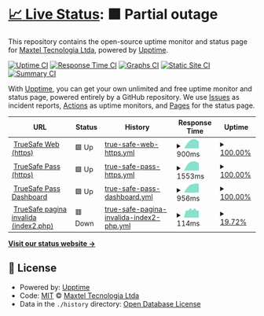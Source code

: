 # [📈 Live Status](https://status.truesafeweb.com.br): <!--live status--> **🟧 Partial outage**

This repository contains the open-source uptime monitor and status page for [Maxtel Tecnologia Ltda](https://www.maxtel.com.br), powered by [Upptime](https://github.com/upptime/upptime).

[![Uptime CI](https://github.com/Maxtel-Tecnologia/TrueSafe-Web-Status-Page/workflows/Uptime%20CI/badge.svg)](https://github.com/Maxtel-Tecnologia/TrueSafe-Web-Status-Page/actions?query=workflow%3A%22Uptime+CI%22)
[![Response Time CI](https://github.com/Maxtel-Tecnologia/TrueSafe-Web-Status-Page/workflows/Response%20Time%20CI/badge.svg)](https://github.com/Maxtel-Tecnologia/TrueSafe-Web-Status-Page/actions?query=workflow%3A%22Response+Time+CI%22)
[![Graphs CI](https://github.com/Maxtel-Tecnologia/TrueSafe-Web-Status-Page/workflows/Graphs%20CI/badge.svg)](https://github.com/Maxtel-Tecnologia/TrueSafe-Web-Status-Page/actions?query=workflow%3A%22Graphs+CI%22)
[![Static Site CI](https://github.com/Maxtel-Tecnologia/TrueSafe-Web-Status-Page/workflows/Static%20Site%20CI/badge.svg)](https://github.com/Maxtel-Tecnologia/TrueSafe-Web-Status-Page/actions?query=workflow%3A%22Static+Site+CI%22)
[![Summary CI](https://github.com/Maxtel-Tecnologia/TrueSafe-Web-Status-Page/workflows/Summary%20CI/badge.svg)](https://github.com/Maxtel-Tecnologia/TrueSafe-Web-Status-Page/actions?query=workflow%3A%22Summary+CI%22)

With [Upptime](https://upptime.js.org), you can get your own unlimited and free uptime monitor and status page, powered entirely by a GitHub repository. We use [Issues](https://github.com/Maxtel-Tecnologia/TrueSafe-Web-Status-Page/issues) as incident reports, [Actions](https://github.com/Maxtel-Tecnologia/TrueSafe-Web-Status-Page/actions) as uptime monitors, and [Pages](https://status.truesafeweb.com.br) for the status page.

<!--start: status pages-->
<!-- This summary is generated by Upptime (https://github.com/upptime/upptime) -->
<!-- Do not edit this manually, your changes will be overwritten -->
<!-- prettier-ignore -->
| URL | Status | History | Response Time | Uptime |
| --- | ------ | ------- | ------------- | ------ |
| <img alt="" src="https://www.truesafeweb.com.br/imagens/icons/principal/truesafe.ico" height="13"> [TrueSafe Web (https)](https://www.truesafeweb.com.br) | 🟩 Up | [true-safe-web-https.yml](https://github.com/Maxtel-Tecnologia/TrueSafe-Web-Status-Page/commits/HEAD/history/true-safe-web-https.yml) | <details><summary><img alt="Response time graph" src="./graphs/true-safe-web-https/response-time-week.png" height="20"> 900ms</summary><br><a href="https://Maxtel-Tecnologia.github.io/TrueSafe-Web-Status-Page/history/true-safe-web-https"><img alt="Response time 900" src="https://img.shields.io/endpoint?url=https%3A%2F%2Fraw.githubusercontent.com%2FMaxtel-Tecnologia%2FTrueSafe-Web-Status-Page%2FHEAD%2Fapi%2Ftrue-safe-web-https%2Fresponse-time.json"></a><br><a href="https://Maxtel-Tecnologia.github.io/TrueSafe-Web-Status-Page/history/true-safe-web-https"><img alt="24-hour response time 900" src="https://img.shields.io/endpoint?url=https%3A%2F%2Fraw.githubusercontent.com%2FMaxtel-Tecnologia%2FTrueSafe-Web-Status-Page%2FHEAD%2Fapi%2Ftrue-safe-web-https%2Fresponse-time-day.json"></a><br><a href="https://Maxtel-Tecnologia.github.io/TrueSafe-Web-Status-Page/history/true-safe-web-https"><img alt="7-day response time 900" src="https://img.shields.io/endpoint?url=https%3A%2F%2Fraw.githubusercontent.com%2FMaxtel-Tecnologia%2FTrueSafe-Web-Status-Page%2FHEAD%2Fapi%2Ftrue-safe-web-https%2Fresponse-time-week.json"></a><br><a href="https://Maxtel-Tecnologia.github.io/TrueSafe-Web-Status-Page/history/true-safe-web-https"><img alt="30-day response time 900" src="https://img.shields.io/endpoint?url=https%3A%2F%2Fraw.githubusercontent.com%2FMaxtel-Tecnologia%2FTrueSafe-Web-Status-Page%2FHEAD%2Fapi%2Ftrue-safe-web-https%2Fresponse-time-month.json"></a><br><a href="https://Maxtel-Tecnologia.github.io/TrueSafe-Web-Status-Page/history/true-safe-web-https"><img alt="1-year response time 900" src="https://img.shields.io/endpoint?url=https%3A%2F%2Fraw.githubusercontent.com%2FMaxtel-Tecnologia%2FTrueSafe-Web-Status-Page%2FHEAD%2Fapi%2Ftrue-safe-web-https%2Fresponse-time-year.json"></a></details> | <details><summary><a href="https://Maxtel-Tecnologia.github.io/TrueSafe-Web-Status-Page/history/true-safe-web-https">100.00%</a></summary><a href="https://Maxtel-Tecnologia.github.io/TrueSafe-Web-Status-Page/history/true-safe-web-https"><img alt="All-time uptime 100.00%" src="https://img.shields.io/endpoint?url=https%3A%2F%2Fraw.githubusercontent.com%2FMaxtel-Tecnologia%2FTrueSafe-Web-Status-Page%2FHEAD%2Fapi%2Ftrue-safe-web-https%2Fuptime.json"></a><br><a href="https://Maxtel-Tecnologia.github.io/TrueSafe-Web-Status-Page/history/true-safe-web-https"><img alt="24-hour uptime 100.00%" src="https://img.shields.io/endpoint?url=https%3A%2F%2Fraw.githubusercontent.com%2FMaxtel-Tecnologia%2FTrueSafe-Web-Status-Page%2FHEAD%2Fapi%2Ftrue-safe-web-https%2Fuptime-day.json"></a><br><a href="https://Maxtel-Tecnologia.github.io/TrueSafe-Web-Status-Page/history/true-safe-web-https"><img alt="7-day uptime 100.00%" src="https://img.shields.io/endpoint?url=https%3A%2F%2Fraw.githubusercontent.com%2FMaxtel-Tecnologia%2FTrueSafe-Web-Status-Page%2FHEAD%2Fapi%2Ftrue-safe-web-https%2Fuptime-week.json"></a><br><a href="https://Maxtel-Tecnologia.github.io/TrueSafe-Web-Status-Page/history/true-safe-web-https"><img alt="30-day uptime 100.00%" src="https://img.shields.io/endpoint?url=https%3A%2F%2Fraw.githubusercontent.com%2FMaxtel-Tecnologia%2FTrueSafe-Web-Status-Page%2FHEAD%2Fapi%2Ftrue-safe-web-https%2Fuptime-month.json"></a><br><a href="https://Maxtel-Tecnologia.github.io/TrueSafe-Web-Status-Page/history/true-safe-web-https"><img alt="1-year uptime 100.00%" src="https://img.shields.io/endpoint?url=https%3A%2F%2Fraw.githubusercontent.com%2FMaxtel-Tecnologia%2FTrueSafe-Web-Status-Page%2FHEAD%2Fapi%2Ftrue-safe-web-https%2Fuptime-year.json"></a></details>
| <img alt="" src="https://favicons.githubusercontent.com/www.truesafepass.com.br" height="13"> [TrueSafe Pass (https)](https://www.truesafepass.com.br) | 🟩 Up | [true-safe-pass-https.yml](https://github.com/Maxtel-Tecnologia/TrueSafe-Web-Status-Page/commits/HEAD/history/true-safe-pass-https.yml) | <details><summary><img alt="Response time graph" src="./graphs/true-safe-pass-https/response-time-week.png" height="20"> 1553ms</summary><br><a href="https://Maxtel-Tecnologia.github.io/TrueSafe-Web-Status-Page/history/true-safe-pass-https"><img alt="Response time 1553" src="https://img.shields.io/endpoint?url=https%3A%2F%2Fraw.githubusercontent.com%2FMaxtel-Tecnologia%2FTrueSafe-Web-Status-Page%2FHEAD%2Fapi%2Ftrue-safe-pass-https%2Fresponse-time.json"></a><br><a href="https://Maxtel-Tecnologia.github.io/TrueSafe-Web-Status-Page/history/true-safe-pass-https"><img alt="24-hour response time 1553" src="https://img.shields.io/endpoint?url=https%3A%2F%2Fraw.githubusercontent.com%2FMaxtel-Tecnologia%2FTrueSafe-Web-Status-Page%2FHEAD%2Fapi%2Ftrue-safe-pass-https%2Fresponse-time-day.json"></a><br><a href="https://Maxtel-Tecnologia.github.io/TrueSafe-Web-Status-Page/history/true-safe-pass-https"><img alt="7-day response time 1553" src="https://img.shields.io/endpoint?url=https%3A%2F%2Fraw.githubusercontent.com%2FMaxtel-Tecnologia%2FTrueSafe-Web-Status-Page%2FHEAD%2Fapi%2Ftrue-safe-pass-https%2Fresponse-time-week.json"></a><br><a href="https://Maxtel-Tecnologia.github.io/TrueSafe-Web-Status-Page/history/true-safe-pass-https"><img alt="30-day response time 1553" src="https://img.shields.io/endpoint?url=https%3A%2F%2Fraw.githubusercontent.com%2FMaxtel-Tecnologia%2FTrueSafe-Web-Status-Page%2FHEAD%2Fapi%2Ftrue-safe-pass-https%2Fresponse-time-month.json"></a><br><a href="https://Maxtel-Tecnologia.github.io/TrueSafe-Web-Status-Page/history/true-safe-pass-https"><img alt="1-year response time 1553" src="https://img.shields.io/endpoint?url=https%3A%2F%2Fraw.githubusercontent.com%2FMaxtel-Tecnologia%2FTrueSafe-Web-Status-Page%2FHEAD%2Fapi%2Ftrue-safe-pass-https%2Fresponse-time-year.json"></a></details> | <details><summary><a href="https://Maxtel-Tecnologia.github.io/TrueSafe-Web-Status-Page/history/true-safe-pass-https">100.00%</a></summary><a href="https://Maxtel-Tecnologia.github.io/TrueSafe-Web-Status-Page/history/true-safe-pass-https"><img alt="All-time uptime 100.00%" src="https://img.shields.io/endpoint?url=https%3A%2F%2Fraw.githubusercontent.com%2FMaxtel-Tecnologia%2FTrueSafe-Web-Status-Page%2FHEAD%2Fapi%2Ftrue-safe-pass-https%2Fuptime.json"></a><br><a href="https://Maxtel-Tecnologia.github.io/TrueSafe-Web-Status-Page/history/true-safe-pass-https"><img alt="24-hour uptime 100.00%" src="https://img.shields.io/endpoint?url=https%3A%2F%2Fraw.githubusercontent.com%2FMaxtel-Tecnologia%2FTrueSafe-Web-Status-Page%2FHEAD%2Fapi%2Ftrue-safe-pass-https%2Fuptime-day.json"></a><br><a href="https://Maxtel-Tecnologia.github.io/TrueSafe-Web-Status-Page/history/true-safe-pass-https"><img alt="7-day uptime 100.00%" src="https://img.shields.io/endpoint?url=https%3A%2F%2Fraw.githubusercontent.com%2FMaxtel-Tecnologia%2FTrueSafe-Web-Status-Page%2FHEAD%2Fapi%2Ftrue-safe-pass-https%2Fuptime-week.json"></a><br><a href="https://Maxtel-Tecnologia.github.io/TrueSafe-Web-Status-Page/history/true-safe-pass-https"><img alt="30-day uptime 100.00%" src="https://img.shields.io/endpoint?url=https%3A%2F%2Fraw.githubusercontent.com%2FMaxtel-Tecnologia%2FTrueSafe-Web-Status-Page%2FHEAD%2Fapi%2Ftrue-safe-pass-https%2Fuptime-month.json"></a><br><a href="https://Maxtel-Tecnologia.github.io/TrueSafe-Web-Status-Page/history/true-safe-pass-https"><img alt="1-year uptime 100.00%" src="https://img.shields.io/endpoint?url=https%3A%2F%2Fraw.githubusercontent.com%2FMaxtel-Tecnologia%2FTrueSafe-Web-Status-Page%2FHEAD%2Fapi%2Ftrue-safe-pass-https%2Fuptime-year.json"></a></details>
| <img alt="" src="https://favicons.githubusercontent.com/dashboard.truesafepass.com.br" height="13"> [TrueSafe Pass Dashboard](https://dashboard.truesafepass.com.br) | 🟩 Up | [true-safe-pass-dashboard.yml](https://github.com/Maxtel-Tecnologia/TrueSafe-Web-Status-Page/commits/HEAD/history/true-safe-pass-dashboard.yml) | <details><summary><img alt="Response time graph" src="./graphs/true-safe-pass-dashboard/response-time-week.png" height="20"> 956ms</summary><br><a href="https://Maxtel-Tecnologia.github.io/TrueSafe-Web-Status-Page/history/true-safe-pass-dashboard"><img alt="Response time 956" src="https://img.shields.io/endpoint?url=https%3A%2F%2Fraw.githubusercontent.com%2FMaxtel-Tecnologia%2FTrueSafe-Web-Status-Page%2FHEAD%2Fapi%2Ftrue-safe-pass-dashboard%2Fresponse-time.json"></a><br><a href="https://Maxtel-Tecnologia.github.io/TrueSafe-Web-Status-Page/history/true-safe-pass-dashboard"><img alt="24-hour response time 956" src="https://img.shields.io/endpoint?url=https%3A%2F%2Fraw.githubusercontent.com%2FMaxtel-Tecnologia%2FTrueSafe-Web-Status-Page%2FHEAD%2Fapi%2Ftrue-safe-pass-dashboard%2Fresponse-time-day.json"></a><br><a href="https://Maxtel-Tecnologia.github.io/TrueSafe-Web-Status-Page/history/true-safe-pass-dashboard"><img alt="7-day response time 956" src="https://img.shields.io/endpoint?url=https%3A%2F%2Fraw.githubusercontent.com%2FMaxtel-Tecnologia%2FTrueSafe-Web-Status-Page%2FHEAD%2Fapi%2Ftrue-safe-pass-dashboard%2Fresponse-time-week.json"></a><br><a href="https://Maxtel-Tecnologia.github.io/TrueSafe-Web-Status-Page/history/true-safe-pass-dashboard"><img alt="30-day response time 956" src="https://img.shields.io/endpoint?url=https%3A%2F%2Fraw.githubusercontent.com%2FMaxtel-Tecnologia%2FTrueSafe-Web-Status-Page%2FHEAD%2Fapi%2Ftrue-safe-pass-dashboard%2Fresponse-time-month.json"></a><br><a href="https://Maxtel-Tecnologia.github.io/TrueSafe-Web-Status-Page/history/true-safe-pass-dashboard"><img alt="1-year response time 956" src="https://img.shields.io/endpoint?url=https%3A%2F%2Fraw.githubusercontent.com%2FMaxtel-Tecnologia%2FTrueSafe-Web-Status-Page%2FHEAD%2Fapi%2Ftrue-safe-pass-dashboard%2Fresponse-time-year.json"></a></details> | <details><summary><a href="https://Maxtel-Tecnologia.github.io/TrueSafe-Web-Status-Page/history/true-safe-pass-dashboard">100.00%</a></summary><a href="https://Maxtel-Tecnologia.github.io/TrueSafe-Web-Status-Page/history/true-safe-pass-dashboard"><img alt="All-time uptime 100.00%" src="https://img.shields.io/endpoint?url=https%3A%2F%2Fraw.githubusercontent.com%2FMaxtel-Tecnologia%2FTrueSafe-Web-Status-Page%2FHEAD%2Fapi%2Ftrue-safe-pass-dashboard%2Fuptime.json"></a><br><a href="https://Maxtel-Tecnologia.github.io/TrueSafe-Web-Status-Page/history/true-safe-pass-dashboard"><img alt="24-hour uptime 100.00%" src="https://img.shields.io/endpoint?url=https%3A%2F%2Fraw.githubusercontent.com%2FMaxtel-Tecnologia%2FTrueSafe-Web-Status-Page%2FHEAD%2Fapi%2Ftrue-safe-pass-dashboard%2Fuptime-day.json"></a><br><a href="https://Maxtel-Tecnologia.github.io/TrueSafe-Web-Status-Page/history/true-safe-pass-dashboard"><img alt="7-day uptime 100.00%" src="https://img.shields.io/endpoint?url=https%3A%2F%2Fraw.githubusercontent.com%2FMaxtel-Tecnologia%2FTrueSafe-Web-Status-Page%2FHEAD%2Fapi%2Ftrue-safe-pass-dashboard%2Fuptime-week.json"></a><br><a href="https://Maxtel-Tecnologia.github.io/TrueSafe-Web-Status-Page/history/true-safe-pass-dashboard"><img alt="30-day uptime 100.00%" src="https://img.shields.io/endpoint?url=https%3A%2F%2Fraw.githubusercontent.com%2FMaxtel-Tecnologia%2FTrueSafe-Web-Status-Page%2FHEAD%2Fapi%2Ftrue-safe-pass-dashboard%2Fuptime-month.json"></a><br><a href="https://Maxtel-Tecnologia.github.io/TrueSafe-Web-Status-Page/history/true-safe-pass-dashboard"><img alt="1-year uptime 100.00%" src="https://img.shields.io/endpoint?url=https%3A%2F%2Fraw.githubusercontent.com%2FMaxtel-Tecnologia%2FTrueSafe-Web-Status-Page%2FHEAD%2Fapi%2Ftrue-safe-pass-dashboard%2Fuptime-year.json"></a></details>
| <img alt="" src="https://favicons.githubusercontent.com/www.truesafeweb.com.br" height="13"> [TrueSafe pagina invalida (index2.php)](https://www.truesafeweb.com.br/index2.php) | 🟥 Down | [true-safe-pagina-invalida-index2-php.yml](https://github.com/Maxtel-Tecnologia/TrueSafe-Web-Status-Page/commits/HEAD/history/true-safe-pagina-invalida-index2-php.yml) | <details><summary><img alt="Response time graph" src="./graphs/true-safe-pagina-invalida-index2-php/response-time-week.png" height="20"> 114ms</summary><br><a href="https://Maxtel-Tecnologia.github.io/TrueSafe-Web-Status-Page/history/true-safe-pagina-invalida-index2-php"><img alt="Response time 114" src="https://img.shields.io/endpoint?url=https%3A%2F%2Fraw.githubusercontent.com%2FMaxtel-Tecnologia%2FTrueSafe-Web-Status-Page%2FHEAD%2Fapi%2Ftrue-safe-pagina-invalida-index2-php%2Fresponse-time.json"></a><br><a href="https://Maxtel-Tecnologia.github.io/TrueSafe-Web-Status-Page/history/true-safe-pagina-invalida-index2-php"><img alt="24-hour response time 114" src="https://img.shields.io/endpoint?url=https%3A%2F%2Fraw.githubusercontent.com%2FMaxtel-Tecnologia%2FTrueSafe-Web-Status-Page%2FHEAD%2Fapi%2Ftrue-safe-pagina-invalida-index2-php%2Fresponse-time-day.json"></a><br><a href="https://Maxtel-Tecnologia.github.io/TrueSafe-Web-Status-Page/history/true-safe-pagina-invalida-index2-php"><img alt="7-day response time 114" src="https://img.shields.io/endpoint?url=https%3A%2F%2Fraw.githubusercontent.com%2FMaxtel-Tecnologia%2FTrueSafe-Web-Status-Page%2FHEAD%2Fapi%2Ftrue-safe-pagina-invalida-index2-php%2Fresponse-time-week.json"></a><br><a href="https://Maxtel-Tecnologia.github.io/TrueSafe-Web-Status-Page/history/true-safe-pagina-invalida-index2-php"><img alt="30-day response time 114" src="https://img.shields.io/endpoint?url=https%3A%2F%2Fraw.githubusercontent.com%2FMaxtel-Tecnologia%2FTrueSafe-Web-Status-Page%2FHEAD%2Fapi%2Ftrue-safe-pagina-invalida-index2-php%2Fresponse-time-month.json"></a><br><a href="https://Maxtel-Tecnologia.github.io/TrueSafe-Web-Status-Page/history/true-safe-pagina-invalida-index2-php"><img alt="1-year response time 114" src="https://img.shields.io/endpoint?url=https%3A%2F%2Fraw.githubusercontent.com%2FMaxtel-Tecnologia%2FTrueSafe-Web-Status-Page%2FHEAD%2Fapi%2Ftrue-safe-pagina-invalida-index2-php%2Fresponse-time-year.json"></a></details> | <details><summary><a href="https://Maxtel-Tecnologia.github.io/TrueSafe-Web-Status-Page/history/true-safe-pagina-invalida-index2-php">19.72%</a></summary><a href="https://Maxtel-Tecnologia.github.io/TrueSafe-Web-Status-Page/history/true-safe-pagina-invalida-index2-php"><img alt="All-time uptime 19.72%" src="https://img.shields.io/endpoint?url=https%3A%2F%2Fraw.githubusercontent.com%2FMaxtel-Tecnologia%2FTrueSafe-Web-Status-Page%2FHEAD%2Fapi%2Ftrue-safe-pagina-invalida-index2-php%2Fuptime.json"></a><br><a href="https://Maxtel-Tecnologia.github.io/TrueSafe-Web-Status-Page/history/true-safe-pagina-invalida-index2-php"><img alt="24-hour uptime 19.72%" src="https://img.shields.io/endpoint?url=https%3A%2F%2Fraw.githubusercontent.com%2FMaxtel-Tecnologia%2FTrueSafe-Web-Status-Page%2FHEAD%2Fapi%2Ftrue-safe-pagina-invalida-index2-php%2Fuptime-day.json"></a><br><a href="https://Maxtel-Tecnologia.github.io/TrueSafe-Web-Status-Page/history/true-safe-pagina-invalida-index2-php"><img alt="7-day uptime 19.72%" src="https://img.shields.io/endpoint?url=https%3A%2F%2Fraw.githubusercontent.com%2FMaxtel-Tecnologia%2FTrueSafe-Web-Status-Page%2FHEAD%2Fapi%2Ftrue-safe-pagina-invalida-index2-php%2Fuptime-week.json"></a><br><a href="https://Maxtel-Tecnologia.github.io/TrueSafe-Web-Status-Page/history/true-safe-pagina-invalida-index2-php"><img alt="30-day uptime 19.72%" src="https://img.shields.io/endpoint?url=https%3A%2F%2Fraw.githubusercontent.com%2FMaxtel-Tecnologia%2FTrueSafe-Web-Status-Page%2FHEAD%2Fapi%2Ftrue-safe-pagina-invalida-index2-php%2Fuptime-month.json"></a><br><a href="https://Maxtel-Tecnologia.github.io/TrueSafe-Web-Status-Page/history/true-safe-pagina-invalida-index2-php"><img alt="1-year uptime 19.72%" src="https://img.shields.io/endpoint?url=https%3A%2F%2Fraw.githubusercontent.com%2FMaxtel-Tecnologia%2FTrueSafe-Web-Status-Page%2FHEAD%2Fapi%2Ftrue-safe-pagina-invalida-index2-php%2Fuptime-year.json"></a></details>

<!--end: status pages-->

[**Visit our status website →**](https://status.truesafeweb.com.br)

## 📄 License

- Powered by: [Upptime](https://github.com/upptime/upptime)
- Code: [MIT](./LICENSE) © [Maxtel Tecnologia Ltda](https://www.maxtel.com.br)
- Data in the `./history` directory: [Open Database License](https://opendatacommons.org/licenses/odbl/1-0/)
